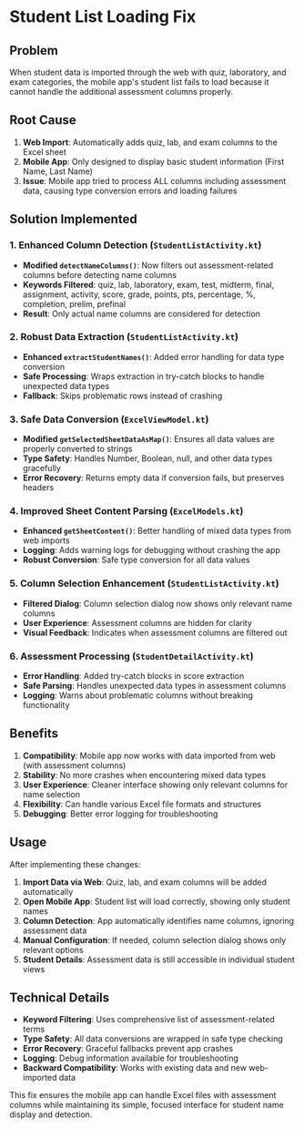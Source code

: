 # Student List Loading Fix

## Problem
When student data is imported through the web with quiz, laboratory, and exam categories, the mobile app's student list fails to load because it cannot handle the additional assessment columns properly.

## Root Cause
1. **Web Import**: Automatically adds quiz, lab, and exam columns to the Excel sheet
2. **Mobile App**: Only designed to display basic student information (First Name, Last Name)
3. **Issue**: Mobile app tried to process ALL columns including assessment data, causing type conversion errors and loading failures

## Solution Implemented

### 1. Enhanced Column Detection (`StudentListActivity.kt`)
- **Modified `detectNameColumns()`**: Now filters out assessment-related columns before detecting name columns
- **Keywords Filtered**: quiz, lab, laboratory, exam, test, midterm, final, assignment, activity, score, grade, points, pts, percentage, %, completion, prelim, prefinal
- **Result**: Only actual name columns are considered for detection

### 2. Robust Data Extraction (`StudentListActivity.kt`)
- **Enhanced `extractStudentNames()`**: Added error handling for data type conversion
- **Safe Processing**: Wraps extraction in try-catch blocks to handle unexpected data types
- **Fallback**: Skips problematic rows instead of crashing

### 3. Safe Data Conversion (`ExcelViewModel.kt`)
- **Modified `getSelectedSheetDataAsMap()`**: Ensures all data values are properly converted to strings
- **Type Safety**: Handles Number, Boolean, null, and other data types gracefully
- **Error Recovery**: Returns empty data if conversion fails, but preserves headers

### 4. Improved Sheet Content Parsing (`ExcelModels.kt`)
- **Enhanced `getSheetContent()`**: Better handling of mixed data types from web imports
- **Logging**: Adds warning logs for debugging without crashing the app
- **Robust Conversion**: Safe type conversion for all data values

### 5. Column Selection Enhancement (`StudentListActivity.kt`)
- **Filtered Dialog**: Column selection dialog now shows only relevant name columns
- **User Experience**: Assessment columns are hidden for clarity
- **Visual Feedback**: Indicates when assessment columns are filtered out

### 6. Assessment Processing (`StudentDetailActivity.kt`)
- **Error Handling**: Added try-catch blocks in score extraction
- **Safe Parsing**: Handles unexpected data types in assessment columns
- **Logging**: Warns about problematic columns without breaking functionality

## Benefits

1. **Compatibility**: Mobile app now works with data imported from web (with assessment columns)
2. **Stability**: No more crashes when encountering mixed data types
3. **User Experience**: Cleaner interface showing only relevant columns for name selection
4. **Flexibility**: Can handle various Excel file formats and structures
5. **Debugging**: Better error logging for troubleshooting

## Usage

After implementing these changes:

1. **Import Data via Web**: Quiz, lab, and exam columns will be added automatically
2. **Open Mobile App**: Student list will load correctly, showing only student names
3. **Column Detection**: App automatically identifies name columns, ignoring assessment data
4. **Manual Configuration**: If needed, column selection dialog shows only relevant options
5. **Student Details**: Assessment data is still accessible in individual student views

## Technical Details

- **Keyword Filtering**: Uses comprehensive list of assessment-related terms
- **Type Safety**: All data conversions are wrapped in safe type checking
- **Error Recovery**: Graceful fallbacks prevent app crashes
- **Logging**: Debug information available for troubleshooting
- **Backward Compatibility**: Works with existing data and new web-imported data

This fix ensures the mobile app can handle Excel files with assessment columns while maintaining its simple, focused interface for student name display and detection. 
